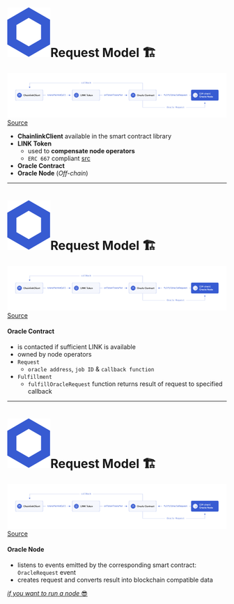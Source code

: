# <span class="flex"> <img src="/chainlink-symbol-blue.svg" class="w-8 mr-4" />Request Model 🏗</span>

<div class="container mx-auto flex flex-column justify-center">
    <div class="mb-4">
        <img src="/chainlink-request-model.png" class="h-auto w-400 rounded object-center"/>
        <a href="https://docs.chain.link/docs/architecture-request-model/" class="italic text-xs">Source</a>
    </div>
</div>

- **ChainlinkClient** available in the smart contract library
- **LINK Token**
  * used to **compensate node operators**
  * `ERC 667` compliant [src](https://github.com/ethereum/EIPs/issues/677)
- **Oracle Contract**
- **Oracle Node** (*Off-chain*)

<!-- 
- die smart contract library kann mittels npm, yarn, pnpm,... installiert werden
## `ERC 667`
- erlaubt Tokens an contracts geschickt zu werden
- triggered logic beim erhalt der tokens innerhalb einer Transaktion

-->

---

# <span class="flex"> <img src="/chainlink-symbol-blue.svg" class="w-8 mr-4" />Request Model 🏗</span>

<div class="container mx-auto flex flex-column justify-center">
    <div class="mb-4">
        <img src="/chainlink-request-model.png" class="h-auto w-400 rounded object-center"/>
        <a href="https://docs.chain.link/docs/architecture-request-model/" class="italic text-xs">Source</a>
    </div>
</div>

#### **Oracle Contract**
- is contacted if sufficient LINK is available
- owned by node operators
- `Request`
  * `oracle address`, `job ID` & `callback function`
- `Fulfillment`
  * `fulfillOracleRequest` function returns result of request to specified callback

<!-- 
- oracle contract gehoert node operator
- callback function?
-->

---

# <span class="flex"> <img src="/chainlink-symbol-blue.svg" class="w-8 mr-4" />Request Model 🏗</span>

<div class="container mx-auto flex flex-column justify-center">
    <div class="mb-4">
        <img src="/chainlink-request-model.png" class="h-auto w-400 rounded object-center"/>
        <a href="https://docs.chain.link/docs/architecture-request-model/" class="italic text-xs">Source</a>
    </div>
</div>

#### **Oracle Node**
- listens to events emitted by the corresponding smart contract: `OracleRequest` event
- creates request and converts result into blockchain compatible data

[*if you want to run a node* 😎](https://docs.chain.link/docs/running-a-chainlink-node/)


